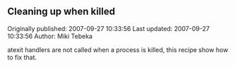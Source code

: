 ## Cleaning up when killed

Originally published: 2007-09-27 10:33:56
Last updated: 2007-09-27 10:33:56
Author: Miki Tebeka

atexit handlers are not called when a process is killed, this recipe show how to fix that.